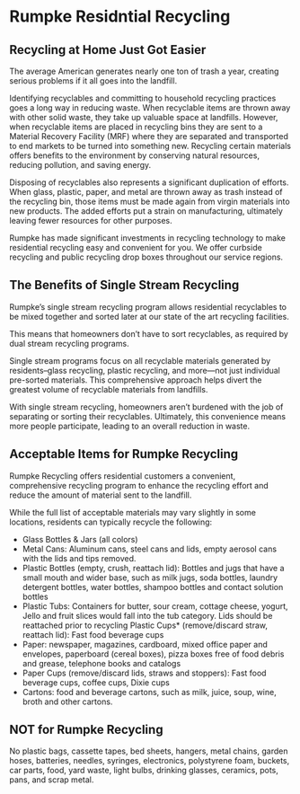 # Rumpke Residntial Recycling
## Recycling at Home Just Got Easier
The average American generates nearly one ton of trash a year, creating serious problems if it all goes into the landfill.

Identifying recyclables and committing to household recycling practices goes a long way in reducing waste. When recyclable items are thrown away with other solid waste, they take up valuable space at landfills. However, when recyclable items are placed in recycling bins they are sent to a Material Recovery Facility (MRF) where they are separated and transported to end markets to be turned into something new. Recycling certain materials offers benefits to the environment by conserving natural resources, reducing pollution, and saving energy.

Disposing of recyclables also represents a significant duplication of efforts. When glass, plastic, paper, and metal are thrown away as trash instead of the recycling bin, those items must be made again from virgin materials into new products. The added efforts put a strain on manufacturing, ultimately leaving fewer resources for other purposes.

Rumpke has made significant investments in recycling technology to make residential recycling easy and convenient for you. We offer curbside recycling and public recycling drop boxes throughout our service regions.

## The Benefits of Single Stream Recycling

Rumpke’s single stream recycling program allows residential recyclables to be mixed together and sorted later at our state of the art recycling facilities.

This means that homeowners don’t have to sort recyclables, as required by dual stream recycling programs.

Single stream programs focus on all recyclable materials generated by residents–glass recycling, plastic recycling, and more—not just individual pre-sorted materials. This comprehensive approach helps divert the greatest volume of recyclable materials from landfills.

With single stream recycling, homeowners aren’t burdened with the job of separating or sorting their recyclables. Ultimately, this convenience means more people participate, leading to an overall reduction in waste.

## Acceptable Items for Rumpke Recycling

Rumpke Recycling offers residential customers a convenient, comprehensive recycling program to enhance the recycling effort and reduce the amount of material sent to the landfill.

While the full list of acceptable materials may vary slightly in some locations, residents can typically recycle the following:

* Glass Bottles & Jars (all colors)
* Metal Cans: Aluminum cans, steel cans and lids, empty aerosol cans with the lids and tips removed.
* Plastic Bottles (empty, crush, reattach lid): Bottles and jugs that have a small mouth and wider base, such as milk jugs, soda bottles, laundry detergent bottles, water bottles, shampoo bottles and contact solution bottles
* Plastic Tubs: Containers for butter, sour cream, cottage cheese, yogurt, Jello and fruit slices would fall into the tub category. Lids should be reattached prior to recycling
Plastic Cups* (remove/discard straw, reattach lid): Fast food beverage cups
* Paper: newspaper, magazines, cardboard, mixed office paper and envelopes, paperboard (cereal boxes), pizza boxes free of food debris and grease, telephone books and catalogs
* Paper Cups (remove/discard lids, straws and stoppers): Fast food beverage cups, coffee cups, Dixie cups
* Cartons: food and beverage cartons, such as milk, juice, soup, wine, broth and other cartons.

## NOT for Rumpke Recycling

No plastic bags, cassette tapes, bed sheets, hangers, metal chains, garden hoses, batteries, needles, syringes, electronics, polystyrene foam, buckets, car parts, food, yard waste, light bulbs, drinking glasses, ceramics, pots, pans, and scrap metal.

